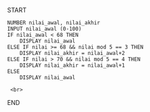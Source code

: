START

    NUMBER nilai_awal, nilai_akhir
    INPUT nilai_awal (0-100)
    IF nilai_awal < 68 THEN
        DISPLAY nilai_awal
    ELSE IF nilai >= 68 && nilai mod 5 == 3 THEN
        DISPLAY nilai_akhir = nilai_awal+2
    ELSE IF nilai > 70 && nilai mod 5 == 4 THEN
        DISPLAY nilai_akhir = nilai_awal+1
    ELSE
        DISPLAY nilai_awal
        
     <br>   
     
END
